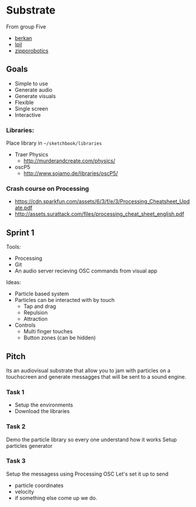 # Substrate

From group Five

* [berkan](github.com/berkan)
* [lpil](github.com/lpil)
* [zipporobotics](github.com/zipporobotics)

## Goals

* Simple to use
* Generate audio
* Generate visuals
* Flexible
* Single screen
* Interactive

### Libraries:

Place library in `~/sketchbook/libraries`

* Traer Physics 
  * http://murderandcreate.com/physics/
* oscP5
  * http://www.sojamo.de/libraries/oscP5/

### Crash course on Processing

* https://cdn.sparkfun.com/assets/6/3/f/e/3/Processing_Cheatsheet_Update.pdf
* http://assets.surattack.com/files/processing_cheat_sheet_english.pdf

## Sprint 1

Tools:

* Processing
* Git 
* An audio server recieving OSC commands from visual app

Ideas:

* Particle based system
* Particles can be interacted with by touch
  * Tap and drag
  * Repulsion
  * Attraction
* Controls
  * Multi finger touches
  * Button zones (can be hidden)


## Pitch

Its an audiovisual substrate that allow you to jam with particles on a
touchscreen and generate messagges that will be sent to a sound engine.

### Task 1

* Setup the environments 
* Download the libraries

### Task 2

Demo the particle library so every one understand how it works
Setup particles generator

### Task 3

Setup the messagess using Processing OSC 
Let's set it up to send 

* particle coordinates
* velocity
* if something else come up we do.
